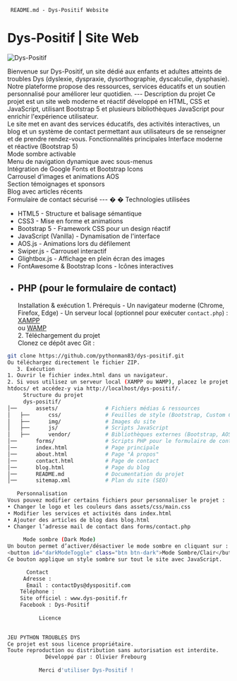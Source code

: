      README.md - Dys-Positif Website 
#     Dys-Positif | Site Web 
 
![Dys-Positif](assets/img/logo-large.png) 
 
Bienvenue sur Dys-Positif, un site dédié aux enfants et adultes atteints de troubles Dys 
(dyslexie, dyspraxie, dysorthographie, dyscalculie, dysphasie).  
Notre plateforme propose des ressources, services éducatifs et un soutien personnalisé pour 
améliorer leur quotidien. --- 
     Description du projet 
Ce projet est un site web moderne et réactif développé en HTML, CSS et JavaScript, utilisant 
Bootstrap 5 et plusieurs bibliothèques JavaScript pour enrichir l'expérience utilisateur.  
Le site met en avant des services éducatifs, des activités interactives, un blog et un système de 
contact permettant aux utilisateurs de se renseigner et de prendre rendez-vous. 
      Fonctionnalités principales 
   Interface moderne et réactive (Bootstrap 5)   
   Mode sombre activable   
   Menu de navigation dynamique avec sous-menus   
   Intégration de Google Fonts et Bootstrap Icons   
   Carrousel d’images et animations AOS  
   Section témoignages et sponsors   
   Blog avec articles récents   
   Formulaire de contact sécurisé   --- 
�
� Technologies utilisées
- HTML5 - Structure et balisage sémantique
- CSS3 - Mise en forme et animations
- Bootstrap 5 - Framework CSS pour un design réactif
- JavaScript (Vanilla) - Dynamisation de l'interface
- AOS.js - Animations lors du défilement
- Swiper.js - Carrousel interactif
- Glightbox.js - Affichage en plein écran des images
- FontAwesome & Bootstrap Icons - Icônes interactives
- PHP (pour le formulaire de contact)
   --- 
     Installation & exécution 
   1️. Prérequis - Un navigateur moderne (Chrome, Firefox, Edge)   - Un serveur local (optionnel pour exécuter `contact.php`) : 
[XAMPP](https://www.apachefriends.org/fr/index.html)  
ou [WAMP](https://www.wampserver.com/)   
   2️. Téléchargement du projet   
Clonez ce dépôt avec Git : 
```bash 
git clone https://github.com/pythonman83/dys-positif.git 
Ou téléchargez directement le fichier ZIP.
   3️. Exécution 
1. Ouvrir le fichier index.html dans un navigateur. 
2. Si vous utilisez un serveur local (XAMPP ou WAMP), placez le projet dans le dossier 
htdocs/ et accédez-y via http://localhost/dys-positif/.
     Structure du projet 
     dys-positif/ 
│──      assets/               # Fichiers médias & ressources 
│   ├──      css/              # Feuilles de style (Bootstrap, Custom CSS) 
│   ├──      img/              # Images du site 
│   ├──      js/               # Scripts JavaScript 
│   ├──      vendor/           # Bibliothèques externes (Bootstrap, AOS, Swiper) 
│──      forms/                # Scripts PHP pour le formulaire de contact 
│──      index.html            # Page principale 
│──      about.html            # Page "À propos" 
│──      contact.html          # Page de contact 
│──      blog.html             # Page du blog 
│──      README.md             # Documentation du projet 
│──      sitemap.xml           # Plan du site (SEO) 
 
   Personnalisation 
Vous pouvez modifier certains fichiers pour personnaliser le projet : 
• Changer le logo et les couleurs dans assets/css/main.css 
• Modifier les services et activités dans index.html 
• Ajouter des articles de blog dans blog.html 
• Changer l’adresse mail de contact dans forms/contact.php 
 
     Mode sombre (Dark Mode) 
Un bouton permet d’activer/désactiver le mode sombre en cliquant sur : 
<button id="darkModeToggle" class="btn btn-dark">Mode Sombre/Clair</button> 
Ce bouton applique un style sombre sur tout le site avec JavaScript.

      Contact 
     Adresse :  
      Email : contactDys@dyspositif.com 
    Téléphone : 
    Site officiel : www.dys-positif.fr 
    Facebook : Dys-Positif 
 
          Licence 

 
JEU PYTHON TROUBLES DYS 
Ce projet est sous licence propriétaire.  
Toute reproduction ou distribution sans autorisation est interdite. 
            Développé par : Olivier Frebourg
 
          Merci d'utiliser Dys-Positif !

